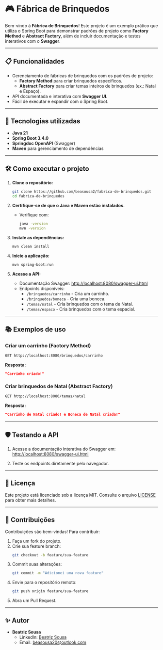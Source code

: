 # 🎮 Fábrica de Brinquedos

Bem-vindo à **Fábrica de Brinquedos**! Este projeto é um exemplo prático que utiliza o Spring Boot para demonstrar padrões de projeto como **Factory Method** e **Abstract Factory**, além de incluir documentação e testes interativos com o **Swagger**.

---

## 📋 Funcionalidades

- Gerenciamento de fábricas de brinquedos com os padrões de projeto:
  - **Factory Method** para criar brinquedos específicos.
  - **Abstract Factory** para criar temas inteiros de brinquedos (ex.: Natal e Espaço).
- API documentada e interativa com **Swagger UI**.
- Fácil de executar e expandir com o Spring Boot.

---

## 🚀 Tecnologias utilizadas

- **Java 21**
- **Spring Boot 3.4.0**
- **Springdoc OpenAPI** (Swagger)
- **Maven** para gerenciamento de dependências

---

## 🛠️ Como executar o projeto

1. **Clone o repositório:**
   ```bash
   git clone https://github.com/beasousa2/fabrica-de-brinquedos.git
   cd fabrica-de-brinquedos
   ```

2. **Certifique-se de que o Java e Maven estão instalados.**
   - Verifique com:
     ```bash
     java -version
     mvn -version
     ```

3. **Instale as dependências:**
   ```bash
   mvn clean install
   ```

4. **Inicie a aplicação:**
   ```bash
   mvn spring-boot:run
   ```

5. **Acesse a API:**
   - Documentação Swagger: [http://localhost:8080/swagger-ui.html](http://localhost:8080/swagger-ui.html)
   - Endpoints disponíveis:
     - `/brinquedos/carrinho` - Cria um carrinho.
     - `/brinquedos/boneca` - Cria uma boneca.
     - `/temas/natal` - Cria brinquedos com o tema de Natal.
     - `/temas/espaco` - Cria brinquedos com o tema espacial.

---

## 📚 Exemplos de uso

### Criar um carrinho (Factory Method)
```bash
GET http://localhost:8080/brinquedos/carrinho
```
**Resposta:**
```json
"Carrinho criado!"
```

### Criar brinquedos de Natal (Abstract Factory)
```bash
GET http://localhost:8080/temas/natal
```
**Resposta:**
```json
"Carrinho de Natal criado! e Boneca de Natal criada!"
```

---

## 🛡️ Testando a API

1. Acesse a documentação interativa do Swagger em:  
   [http://localhost:8080/swagger-ui.html](http://localhost:8080/swagger-ui.html)

2. Teste os endpoints diretamente pelo navegador.

---

## 📜 Licença

Este projeto está licenciado sob a licença MIT. Consulte o arquivo [LICENSE](LICENSE) para obter mais detalhes.

---

## 🤝 Contribuições

Contribuições são bem-vindas! Para contribuir:

1. Faça um fork do projeto.
2. Crie sua feature branch:
   ```bash
   git checkout -b feature/sua-feature
   ```
3. Commit suas alterações:
   ```bash
   git commit -m "Adicionei uma nova feature"
   ```
4. Envie para o repositório remoto:
   ```bash
   git push origin feature/sua-feature
   ```
5. Abra um Pull Request.

---

## ✨ Autor

- **Beatriz Sousa**
  - LinkedIn: [Beatriz Sousa](https://www.linkedin.com/in/bea-sousa-20/)
  - Email: beasousa20@outlook.com
